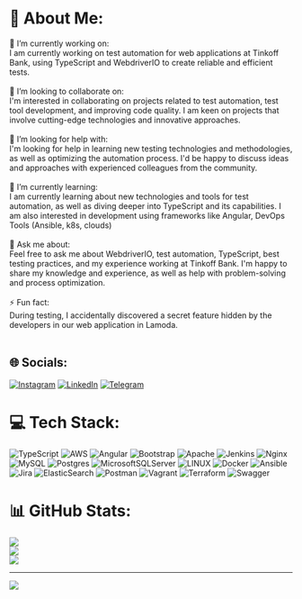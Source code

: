 # 💫 About Me:
🔭 I’m currently working on:<br>I am currently working on test automation for web applications at Tinkoff Bank, using TypeScript and WebdriverIO to create reliable and efficient tests.<br><br>👯 I’m looking to collaborate on:<br>I'm interested in collaborating on projects related to test automation, test tool development, and improving code quality. I am keen on projects that involve cutting-edge technologies and innovative approaches.<br><br>🤝 I’m looking for help with:<br>I'm looking for help in learning new testing technologies and methodologies, as well as optimizing the automation process. I'd be happy to discuss ideas and approaches with experienced colleagues from the community.<br><br>🌱 I’m currently learning:<br>I am currently learning about new technologies and tools for test automation, as well as diving deeper into TypeScript and its capabilities. I am also interested in development using frameworks like Angular, DevOps Tools (Ansible, k8s, clouds)<br><br>💬 Ask me about:<br>Feel free to ask me about WebdriverIO, test automation, TypeScript, best testing practices, and my experience working at Tinkoff Bank. I'm happy to share my knowledge and experience, as well as help with problem-solving and process optimization.<br><br>⚡ Fun fact:<br>During testing, I accidentally discovered a secret feature hidden by the developers in our web application in Lamoda. <br><br>

## 🌐 Socials:
[![Instagram](https://img.shields.io/badge/Instagram-%23E4405F.svg?logo=Instagram&logoColor=white)](https://instagram.com/good-gis) [![LinkedIn](https://img.shields.io/badge/LinkedIn-%230077B5.svg?logo=linkedin&logoColor=white)](https://linkedin.com/in/good-gis) [![Telegram](https://img.shields.io/badge/Telegram-%230077B5.svg?logo=Telegram&logoColor=white)](https://t.me/good_gis) 

# 💻 Tech Stack:
![TypeScript](https://img.shields.io/badge/typescript-%23007ACC.svg?style=for-the-badge&logo=typescript&logoColor=white) ![AWS](https://img.shields.io/badge/AWS-%23FF9900.svg?style=for-the-badge&logo=amazon-aws&logoColor=white) ![Angular](https://img.shields.io/badge/angular-%23DD0031.svg?style=for-the-badge&logo=angular&logoColor=white) ![Bootstrap](https://img.shields.io/badge/bootstrap-%23563D7C.svg?style=for-the-badge&logo=bootstrap&logoColor=white) ![Apache](https://img.shields.io/badge/apache-%23D42029.svg?style=for-the-badge&logo=apache&logoColor=white) ![Jenkins](https://img.shields.io/badge/jenkins-%232C5263.svg?style=for-the-badge&logo=jenkins&logoColor=white) ![Nginx](https://img.shields.io/badge/nginx-%23009639.svg?style=for-the-badge&logo=nginx&logoColor=white) ![MySQL](https://img.shields.io/badge/mysql-%2300f.svg?style=for-the-badge&logo=mysql&logoColor=white) ![Postgres](https://img.shields.io/badge/postgres-%23316192.svg?style=for-the-badge&logo=postgresql&logoColor=white) ![MicrosoftSQLServer](https://img.shields.io/badge/Microsoft%20SQL%20Sever-CC2927?style=for-the-badge&logo=microsoft%20sql%20server&logoColor=white) ![LINUX](https://img.shields.io/badge/Linux-FCC624?style=for-the-badge&logo=linux&logoColor=black) ![Docker](https://img.shields.io/badge/docker-%230db7ed.svg?style=for-the-badge&logo=docker&logoColor=white) ![Ansible](https://img.shields.io/badge/ansible-%231A1918.svg?style=for-the-badge&logo=ansible&logoColor=white) ![Jira](https://img.shields.io/badge/jira-%230A0FFF.svg?style=for-the-badge&logo=jira&logoColor=white) ![ElasticSearch](https://img.shields.io/badge/-ElasticSearch-005571?style=for-the-badge&logo=elasticsearch) ![Postman](https://img.shields.io/badge/Postman-FF6C37?style=for-the-badge&logo=postman&logoColor=white) ![Vagrant](https://img.shields.io/badge/vagrant-%231563FF.svg?style=for-the-badge&logo=vagrant&logoColor=white) ![Terraform](https://img.shields.io/badge/terraform-%235835CC.svg?style=for-the-badge&logo=terraform&logoColor=white) ![Swagger](https://img.shields.io/badge/-Swagger-%23Clojure?style=for-the-badge&logo=swagger&logoColor=white)
# 📊 GitHub Stats:
![](https://github-readme-stats.vercel.app/api?username=good-gis&theme=dark&hide_border=false&include_all_commits=true&count_private=true)<br/>
![](https://github-readme-streak-stats.herokuapp.com/?user=good-gis&theme=dark&hide_border=false)<br/>
![](https://github-readme-stats.vercel.app/api/top-langs/?username=good-gis&theme=dark&hide_border=false&include_all_commits=true&count_private=true&layout=compact)

---
[![](https://visitcount.itsvg.in/api?id=good-gis&icon=0&color=0)](https://visitcount.itsvg.in)

<!-- Proudly created with GPRM ( https://gprm.itsvg.in ) -->
